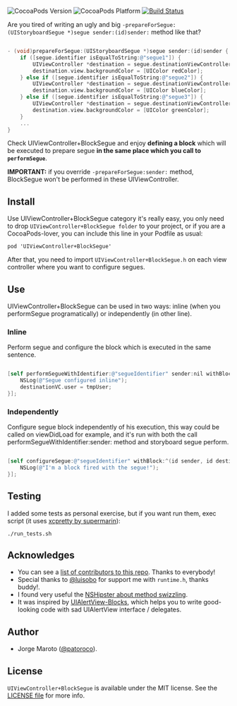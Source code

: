![CocoaPods Version](https://cocoapod-badges.herokuapp.com/v/UIViewController+BlockSegue/badge.png)
![CocoaPods Platform](https://cocoapod-badges.herokuapp.com/p/UIViewController+BlockSegue/badge.png)
[![Build Status](https://travis-ci.org/patoroco/UIViewController-BlockSegue.svg)](https://travis-ci.org/patoroco/UIViewController-BlockSegue)

Are you tired of writing an ugly and big `-prepareForSegue:(UIStoryboardSegue *)segue sender:(id)sender:` method like that?

```objective-c

- (void)prepareForSegue:(UIStoryboardSegue *)segue sender:(id)sender {
    if ([segue.identifier isEqualToString:@"segue1"]) {
        UIViewController *destination = segue.destinationViewController;
        destination.view.backgroundColor = [UIColor redColor];
    } else if ([segue.identifier isEqualToString:@"segue2"]) {
        UIViewController *destination = segue.destinationViewController;
        destination.view.backgroundColor = [UIColor blueColor];
    } else if ([segue.identifier isEqualToString:@"segue3"]) {
        UIViewController *destination = segue.destinationViewController;
        destination.view.backgroundColor = [UIColor greenColor];
    }
    ...
}
```

Check UIViewController+BlockSegue and enjoy **defining a block** which will be executed to prepare segue **in the same place which you call to `performSegue`**.

**IMPORTANT:** if you override `-prepareForSegue:sender:` method, BlockSegue won't be performed in these UIViewController.


## Install

Use UIViewController+BlockSegue category it's really easy, you only need to drop `UIViewController+BlockSegue folder` to your project, or if you are a CocoaPods-lover, you can include this line in your Podfile as usual:

```
pod 'UIViewController+BlockSegue'
```
After that, you need to import `UIViewController+BlockSegue.h` on each view controller where you want to configure segues.

## Use

UIViewController+BlockSegue can be used in two ways: inline (when you performSegue programatically) or independently (in other line).


### Inline

Perform segue and configure the block which is executed in the same sentence.

```objective-c

[self performSegueWithIdentifier:@"segueIdentifier" sender:nil withBlock:^(id sender, id destinationVC, UIStoryboardSegue *segue) {
    NSLog(@"Segue configured inline");
    destinationVC.user = tmpUser;
}];
```


### Independently

Configure segue block independently of his execution, this way could be called on viewDidLoad for example, and it's run with both the call performSegueWithIdentifier:sender: method and storyboard segue perform.


```objective-c

[self configureSegue:@"segueIdentifier" withBlock:^(id sender, id destinationVC, UIStoryboardSegue *segue); {
    NSLog(@"I'm a block fired with the segue!");
}];
```

## Testing

I added some tests as personal exercise, but if you want run them, exec script (it uses [xcpretty by supermarin](https://github.com/supermarin/xcpretty)):

```
./run_tests.sh
```



## Acknowledges
- You can see a [list of contributors to this repo](https://github.com/patoroco/UIViewController-BlockSegue/graphs/contributors). Thanks to everybody!
- Special thanks to [@luisobo](https://github.com/luisobo) for support me with `runtime.h`, thanks buddy!.
- I found very useful the [NSHipster about method swizzling](http://nshipster.com/method-swizzling/).
- It was inspired by [UIAlertView-Blocks](https://github.com/ryanmaxwell/UIAlertView-Blocks), which helps you to write good-looking code with sad UIAlertView interface / delegates.


## Author
- Jorge Maroto ([@patoroco](http://twitter.com/patoroco)).

## License
`UIViewController+BlockSegue` is available under the MIT license. See the [LICENSE file](LICENSE.md) for more info.